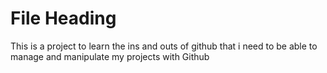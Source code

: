 # File Heading

This is a project to learn the ins and outs of github that i need to be able to manage and manipulate my projects with Github
